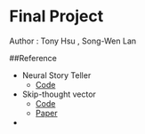 Final Project
=============
Author : Tony Hsu , Song-Wen Lan

##Reference
* Neural Story Teller
	* [Code](https://github.com/ryankiros/neural-storyteller.git)
* Skip-thought vector
	* [Code](https://github.com/ryankiros/skip-thoughts)
	* [Paper](http://arxiv.org/pdf/1506.06726v1.pdf)
* 
